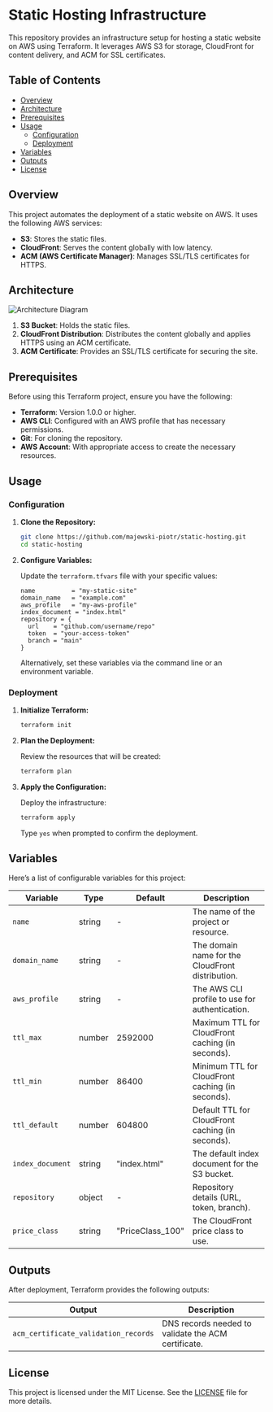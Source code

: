 
# Static Hosting Infrastructure

This repository provides an infrastructure setup for hosting a static website on AWS using Terraform. It leverages AWS S3 for storage, CloudFront for content delivery, and ACM for SSL certificates.

## Table of Contents

- [Overview](#overview)
- [Architecture](#architecture)
- [Prerequisites](#prerequisites)
- [Usage](#usage)
  - [Configuration](#configuration)
  - [Deployment](#deployment)
- [Variables](#variables)
- [Outputs](#outputs)
- [License](#license)

## Overview

This project automates the deployment of a static website on AWS. It uses the following AWS services:
- **S3**: Stores the static files.
- **CloudFront**: Serves the content globally with low latency.
- **ACM (AWS Certificate Manager)**: Manages SSL/TLS certificates for HTTPS.

## Architecture

![Architecture Diagram](https://your-architecture-diagram-url)  <!-- Replace with the actual URL or remove if not applicable -->

1. **S3 Bucket**: Holds the static files.
2. **CloudFront Distribution**: Distributes the content globally and applies HTTPS using an ACM certificate.
3. **ACM Certificate**: Provides an SSL/TLS certificate for securing the site.

## Prerequisites

Before using this Terraform project, ensure you have the following:
- **Terraform**: Version 1.0.0 or higher.
- **AWS CLI**: Configured with an AWS profile that has necessary permissions.
- **Git**: For cloning the repository.
- **AWS Account**: With appropriate access to create the necessary resources.

## Usage

### Configuration

1. **Clone the Repository:**

   ```bash
   git clone https://github.com/majewski-piotr/static-hosting.git
   cd static-hosting
   ```

2. **Configure Variables:**

   Update the `terraform.tfvars` file with your specific values:

   ```hcl
   name          = "my-static-site"
   domain_name   = "example.com"
   aws_profile   = "my-aws-profile"
   index_document = "index.html"
   repository = {
     url    = "github.com/username/repo"
     token  = "your-access-token"
     branch = "main"
   }
   ```

   Alternatively, set these variables via the command line or an environment variable.

### Deployment

1. **Initialize Terraform:**

   ```bash
   terraform init
   ```

2. **Plan the Deployment:**

   Review the resources that will be created:

   ```bash
   terraform plan
   ```

3. **Apply the Configuration:**

   Deploy the infrastructure:

   ```bash
   terraform apply
   ```

   Type `yes` when prompted to confirm the deployment.

## Variables

Here’s a list of configurable variables for this project:

| Variable        | Type   | Default          | Description                                      |
|-----------------|--------|------------------|--------------------------------------------------|
| `name`          | string | -                | The name of the project or resource.             |
| `domain_name`   | string | -                | The domain name for the CloudFront distribution. |
| `aws_profile`   | string | -                | The AWS CLI profile to use for authentication.   |
| `ttl_max`       | number | 2592000          | Maximum TTL for CloudFront caching (in seconds). |
| `ttl_min`       | number | 86400            | Minimum TTL for CloudFront caching (in seconds). |
| `ttl_default`   | number | 604800           | Default TTL for CloudFront caching (in seconds). |
| `index_document`| string | "index.html"     | The default index document for the S3 bucket.    |
| `repository`    | object | -                | Repository details (URL, token, branch).         |
| `price_class`   | string | "PriceClass_100" | The CloudFront price class to use.               |

## Outputs

After deployment, Terraform provides the following outputs:

| Output                            | Description                                           |
|-----------------------------------|-------------------------------------------------------|
| `acm_certificate_validation_records` | DNS records needed to validate the ACM certificate. |

## License

This project is licensed under the MIT License. See the [LICENSE](LICENSE) file for more details.